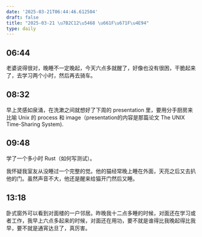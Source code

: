 ```yaml
---
date: '2025-03-21T06:44:46.612504'
draft: false
title: "2025-03-21 \u7B2C12\u5468 \u661F\u671F\u4E94"
type: daily
---
```


## 06:44

老婆说得很对，晚睡不一定晚起，今天六点多就醒了，好像也没有很困，干脆起来了，去学习两个小时，然后再去骑车。


## 08:32

早上灵感如泉涌，在洗漱之间就想好了下周的 presentation 里，要用分手厨房来比喻 Unix 的 process 和 image（presentation的内容是那篇论文 The UNIX Time-Sharing System).


## 09:48

学了一个多小时 Rust（如何写测试）。


我怀疑我室友从没睡过一个完整的觉。他的猫经常晚上睡在外面，天亮之后又去扒他的门。虽然声音不大，他还是醒来给猫开门然后又睡。


## 13:18

卧式窗外可以看到对面楼的一户邻居。昨晚我十二点多睡的时候，对面还在学习或者工作，我早上六点多起来的时候，对面还在用功，要不就是谁得比我晚起得比我早，要不就是通宵达旦了，真厉害。

